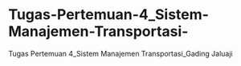 # Tugas-Pertemuan-4_Sistem-Manajemen-Transportasi-
Tugas Pertemuan 4_Sistem Manajemen Transportasi_Gading Jaluaji
